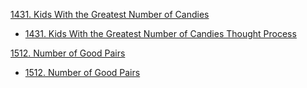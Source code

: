 
[1431. Kids With the Greatest Number of Candies](https://github.com/wupangyen/Code-Buff/blob/main/LeetCode-Oct-2021/KidsWiththeGreatestNumberofCandies.java)
* [1431. Kids With the Greatest Number of Candies Thought Process](https://1drv.ms/u/s!Ak9rLfifYWsmpQB3XGlHd4SBQ8oL)

[1512. Number of Good Pairs](https://github.com/wupangyen/Code-Buff/blob/main/LeetCode-Oct-2021/NumberofGoodPairs.java)
* [1512. Number of Good Pairs](https://1drv.ms/u/s!Ak9rLfifYWsmpQB3XGlHd4SBQ8oL)
